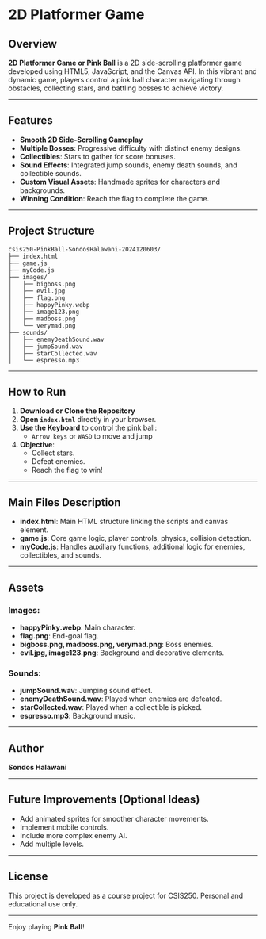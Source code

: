 # 2D Platformer Game 

## Overview
**2D Platformer Game or Pink Ball** is a 2D side-scrolling platformer game developed using HTML5, JavaScript, and the Canvas API. In this vibrant and dynamic game, players control a pink ball character navigating through obstacles, collecting stars, and battling bosses to achieve victory.

---

## Features
- **Smooth 2D Side-Scrolling Gameplay**
- **Multiple Bosses**: Progressive difficulty with distinct enemy designs.
- **Collectibles**: Stars to gather for score bonuses.
- **Sound Effects**: Integrated jump sounds, enemy death sounds, and collectible sounds.
- **Custom Visual Assets**: Handmade sprites for characters and backgrounds.
- **Winning Condition**: Reach the flag to complete the game.

---

## Project Structure
```
csis250-PinkBall-SondosHalawani-2024120603/
├── index.html
├── game.js
├── myCode.js
├── images/
│   ├── bigboss.png
│   ├── evil.jpg
│   ├── flag.png
│   ├── happyPinky.webp
│   ├── image123.png
│   ├── madboss.png
│   └── verymad.png
├── sounds/
│   ├── enemyDeathSound.wav
│   ├── jumpSound.wav
│   ├── starCollected.wav
│   └── espresso.mp3
```

---

## How to Run
1. **Download or Clone the Repository**
2. **Open `index.html`** directly in your browser.
3. **Use the Keyboard** to control the pink ball:
    - `Arrow keys` or `WASD` to move and jump
4. **Objective**:
    - Collect stars.
    - Defeat enemies.
    - Reach the flag to win!

---

## Main Files Description

- **index.html**: Main HTML structure linking the scripts and canvas element.
- **game.js**: Core game logic, player controls, physics, collision detection.
- **myCode.js**: Handles auxiliary functions, additional logic for enemies, collectibles, and sounds.

---

## Assets

### Images:
- **happyPinky.webp**: Main character.
- **flag.png**: End-goal flag.
- **bigboss.png, madboss.png, verymad.png**: Boss enemies.
- **evil.jpg, image123.png**: Background and decorative elements.

### Sounds:
- **jumpSound.wav**: Jumping sound effect.
- **enemyDeathSound.wav**: Played when enemies are defeated.
- **starCollected.wav**: Played when a collectible is picked.
- **espresso.mp3**: Background music.

---

## Author
**Sondos Halawani**

---

## Future Improvements (Optional Ideas)
- Add animated sprites for smoother character movements.
- Implement mobile controls.
- Include more complex enemy AI.
- Add multiple levels.

---

## License
This project is developed as a course project for CSIS250. Personal and educational use only.

---

Enjoy playing **Pink Ball**!


